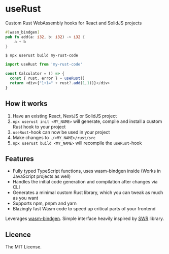 # useRust

Custom Rust WebAssembly hooks for React and SolidJS projects

```rust
#[wasm_bindgen]
pub fn add(a: i32, b: i32) -> i32 {
    a + b
}
```

`$ npx userust build my-rust-code`

```js
import useRust from 'my-rust-code'

const Calculator = () => {
  const { rust, error } = useRust()
  return <div>{"1+1=" + rust?.add(1,1))}</div>
}
```

## How it works

1. Have an existing React, NextJS or SolidJS project
2. `npx userust init <MY_NAME>` will generate, compile and install a custom Rust hook to your project
3. `useRust`-hook can now be used in your project
4. Make changes to `./<MY_NAME>/rust/src`
5. `npx userust build <MY_NAME>` will recompile the `useRust`-hook

## Features

- Fully typed TypeScript functions, uses wasm-bindgen inside (Works in JavaScript projects as well)
- Handles the initial code generation and compilation after changes via CLI
- Generates a minimal custom Rust library, which you can tweak as much as you want
- Supports npm, pnpm and yarn
- Blazingly fast Wasm code to speed up critical parts of your frontend

Leverages [wasm-bindgen](https://rustwasm.github.io/wasm-bindgen/). Simple interface heavily inspired by [SWR](https://swr.vercel.app/) library.

## Licence 

The MIT License.